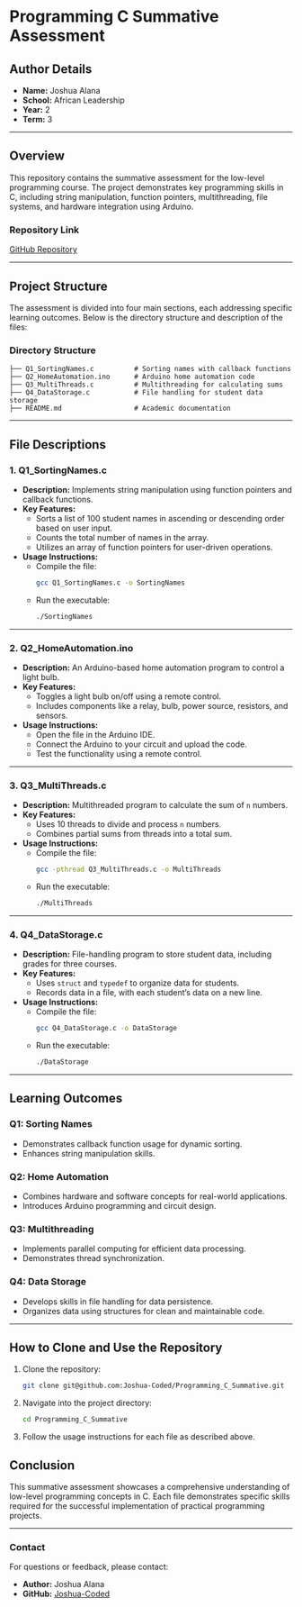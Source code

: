 # **Programming C Summative Assessment**

## **Author Details**
- **Name:** Joshua Alana  
- **School:** African Leadership  
- **Year:** 2  
- **Term:** 3  

---

## **Overview**
This repository contains the summative assessment for the low-level programming course. The project demonstrates key programming skills in C, including string manipulation, function pointers, multithreading, file systems, and hardware integration using Arduino.

### **Repository Link**
[GitHub Repository](git@github.com:Joshua-Coded/Programming_C_Summative.git)

---

## **Project Structure**

The assessment is divided into four main sections, each addressing specific learning outcomes. Below is the directory structure and description of the files:

### **Directory Structure**

```
├── Q1_SortingNames.c          # Sorting names with callback functions
├── Q2_HomeAutomation.ino      # Arduino home automation code
├── Q3_MultiThreads.c          # Multithreading for calculating sums
├── Q4_DataStorage.c           # File handling for student data storage
├── README.md                  # Academic documentation
```

---

## **File Descriptions**

### **1. Q1_SortingNames.c**
- **Description:** Implements string manipulation using function pointers and callback functions.
- **Key Features:**
  - Sorts a list of 100 student names in ascending or descending order based on user input.
  - Counts the total number of names in the array.
  - Utilizes an array of function pointers for user-driven operations.
- **Usage Instructions:**
  - Compile the file:
    ```bash
    gcc Q1_SortingNames.c -o SortingNames
    ```
  - Run the executable:
    ```bash
    ./SortingNames
    ```

---

### **2. Q2_HomeAutomation.ino**
- **Description:** An Arduino-based home automation program to control a light bulb.
- **Key Features:**
  - Toggles a light bulb on/off using a remote control.
  - Includes components like a relay, bulb, power source, resistors, and sensors.
- **Usage Instructions:**
  - Open the file in the Arduino IDE.
  - Connect the Arduino to your circuit and upload the code.
  - Test the functionality using a remote control.

---

### **3. Q3_MultiThreads.c**
- **Description:** Multithreaded program to calculate the sum of `n` numbers.
- **Key Features:**
  - Uses 10 threads to divide and process `n` numbers.
  - Combines partial sums from threads into a total sum.
- **Usage Instructions:**
  - Compile the file:
    ```bash
    gcc -pthread Q3_MultiThreads.c -o MultiThreads
    ```
  - Run the executable:
    ```bash
    ./MultiThreads
    ```

---

### **4. Q4_DataStorage.c**
- **Description:** File-handling program to store student data, including grades for three courses.
- **Key Features:**
  - Uses `struct` and `typedef` to organize data for students.
  - Records data in a file, with each student’s data on a new line.
- **Usage Instructions:**
  - Compile the file:
    ```bash
    gcc Q4_DataStorage.c -o DataStorage
    ```
  - Run the executable:
    ```bash
    ./DataStorage
    ```

---

## **Learning Outcomes**

### **Q1: Sorting Names**
- Demonstrates callback function usage for dynamic sorting.
- Enhances string manipulation skills.

### **Q2: Home Automation**
- Combines hardware and software concepts for real-world applications.
- Introduces Arduino programming and circuit design.

### **Q3: Multithreading**
- Implements parallel computing for efficient data processing.
- Demonstrates thread synchronization.

### **Q4: Data Storage**
- Develops skills in file handling for data persistence.
- Organizes data using structures for clean and maintainable code.

---

## **How to Clone and Use the Repository**

1. Clone the repository:
   ```bash
   git clone git@github.com:Joshua-Coded/Programming_C_Summative.git
   ```
2. Navigate into the project directory:
   ```bash
   cd Programming_C_Summative
   ```
3. Follow the usage instructions for each file as described above.

## **Conclusion**
This summative assessment showcases a comprehensive understanding of low-level programming concepts in C. Each file demonstrates specific skills required for the successful implementation of practical programming projects.

---

### **Contact**
For questions or feedback, please contact:
- **Author:** Joshua Alana
- **GitHub:** [Joshua-Coded](https://github.com/Joshua-Coded)
